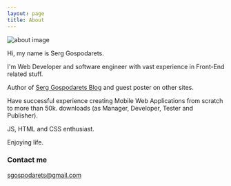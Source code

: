 ```yaml
---
layout: page
title: About
---
```


<div class="about-image-wrapper">
    <img src="{{ site.baseurl }}/images/about.png" alt="about image"/>
</div>

Hi, my name is Serg Gospodarets.

I'm Web Developer and software engineer with vast experience in Front-End related stuff.

Author of [Serg Gospodarets Blog](http://blog.gospodarets.com/) and guest poster on other sites.

Have successful experience creating Mobile Web Applications from scratch to more than 50k. downloads (as Manager, Developer, Tester and Publisher).

JS, HTML and CSS enthusiast.

Enjoying life.

### Contact me

[sgospodarets@gmail.com](mailto:sgospodarets@gmail.com)